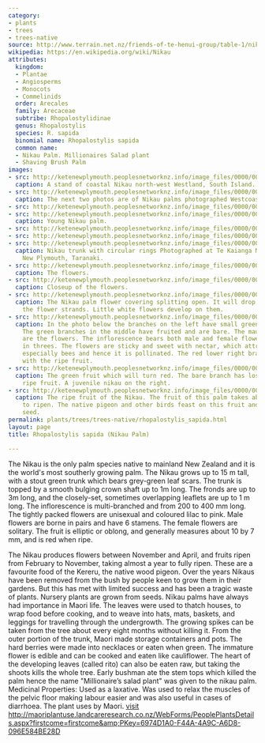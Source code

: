 ```yaml
---
category:
- plants
- trees
- trees-native
source: http://www.terrain.net.nz/friends-of-te-henui-group/table-1/nikau-palm.html
wikipedia: https://en.wikipedia.org/wiki/Nikau
attributes:
  kingdom:
  - Plantae
  - Angiosperms
  - Monocots
  - Commelinids
  order: Arecales
  family: Arecaceae
  subtribe: Rhopalostylidinae
  genus: Rhopalostylis
  species: R. sapida
  binomial name: Rhopalostylis sapida
  common name:
  - Nikau Palm. Millionaires Salad plant
  - Shaving Brush Palm
images:
- src: http://ketenewplymouth.peoplesnetworknz.info/image_files/0000/0007/1544/Rhopalostylis_sapida__Nikau_Palms_.JPG
  caption: A stand of coastal Nikau north-west Westland, South Island.
- src: http://ketenewplymouth.peoplesnetworknz.info/image_files/0000/0005/6599/Rhopalostylis_sapida__Nikau_Palm._.JPG
  caption: The next two photos are of Nikau palms photographed Westcoast, South Island.
- src: http://ketenewplymouth.peoplesnetworknz.info/image_files/0000/0005/6594/Rhopalostylis_sapida__Nikau_Palm._-001.JPG
- src: http://ketenewplymouth.peoplesnetworknz.info/image_files/0000/0002/2494/Rhopalostylis_sapida__Young_nikau_palm-2.JPG
  caption: Young Nikau palm.
- src: http://ketenewplymouth.peoplesnetworknz.info/image_files/0000/0000/2533/Palmae_Rhopalostylis_nikau_palm.jpg
- src: http://ketenewplymouth.peoplesnetworknz.info/image_files/0000/0000/2678/small_nikau_palm.jpg
- src: http://ketenewplymouth.peoplesnetworknz.info/image_files/0000/0000/4283/Rhopalostylis_sapida_Nikau_Palm-5.JPG
  caption: Nikau trunk with circular rings Photographed at Te Kaianga Marire Gardens,
    New Plymouth, Taranaki.
- src: http://ketenewplymouth.peoplesnetworknz.info/image_files/0000/0006/2289/Rhopalostylis_sapida__Nikau_palm.JPG
  caption: The flowers.
- src: http://ketenewplymouth.peoplesnetworknz.info/image_files/0000/0006/2284/Rhopalostylis_sapida__Nikau_palm-002.JPG
  caption: Closeup of the flowers.
- src: http://ketenewplymouth.peoplesnetworknz.info/image_files/0000/0000/8548/Nikau_palm_fruit_1-6.JPG
  caption: The Nikau palm flower covering splitting open. It will drop off leaving
    the flower strands. Little white flowers develop on them.
- src: http://ketenewplymouth.peoplesnetworknz.info/image_files/0000/0000/8133/Rhopalostylis_sapida__Nikau_Palm_2-7.JPG
  caption: In the photo below the branches on the left have small green fruit developing.
    The green branches in the middle have fruited and are bare. The mauve branches
    are the flowers. The inflorescence bears both male and female flowers arranged
    in threes. The flowers are sticky and sweet with nectar, which attracts insects,
    especially bees and hence it is pollinated. The red lower right branches are covered
    with the ripe fruit.
- src: http://ketenewplymouth.peoplesnetworknz.info/image_files/0000/0003/9024/Rhopalostylis_sapida__Nikau_Palm_-001.JPG
  caption: The green fruit which will turn red. The bare branch has lost last years
    ripe fruit. A juvenile nikau on the right.
- src: http://ketenewplymouth.peoplesnetworknz.info/image_files/0000/0000/8128/Rhopalostylis_sapida__Nikau_Palm_2-5.JPG
  caption: The ripe fruit of the Nikau. The fruit of this palm takes about 1 year
    to ripen. The native pigeon and other birds feast on this fruit and disperse the
    seed.
permalink: plants/trees/trees-native/rhopalostylis_sapida.html
layout: page
title: Rhopalostylis sapida (Nikau Palm)

---
```

The Nikau is the only palm species native to mainland New Zealand and it is the world's most southerly growing palm. The Nikau grows up to 15 m tall, with a stout green trunk which bears grey-green leaf scars. The trunk is topped by a smooth bulging crown shaft up to 1m long. The fronds are up to 3m long, and the closely-set, sometimes overlapping leaflets are up to 1 m long. The inflorescence is multi-branched and from 200 to 400 mm long. The tightly packed flowers are unisexual and coloured lilac to pink. Male flowers are borne in pairs and have 6 stamens. The female flowers are solitary. The fruit is elliptic or oblong, and generally measures about 10 by 7 mm, and is red when ripe.

The Nikau produces flowers between November and April, and fruits ripen from February to November, taking almost a year to fully ripen. These are a favourite food of the Kereru, the native wood pigeon. Over the years Nikaus have been removed from the bush by people keen to grow them in their gardens. But this has met with limited success and has been a tragic waste of plants. Nursery plants are grown from seeds.
Nïkau palms have always had importance in Maori life. The leaves were used to thatch houses, to wrap food before cooking, and to weave into hats, mats, baskets, and leggings for travelling through the undergrowth. The growing spikes can be taken from the tree about every eight months without killing it. From the outer portion of the trunk, Maori made storage containers and pots. The hard berries were made into necklaces or eaten when green. The immature flower is edible and can be cooked and eaten like cauliflower. The heart of the developing leaves (called rito) can also be eaten raw, but taking the shoots kills the whole tree. Early bushman ate the stem tops which killed the palm hence the name "Millionaire’s salad plant" was given to the nikau palm.
Medicinal Properties: Used as a laxative. Was used to relax the muscles of the pelvic floor making labour easier and was also useful in cases of diarrhoea.
The plant uses by Maori. <a href="http://maoriplantuse.landcareresearch.co.nz/WebForms/PeoplePlantsDetails.aspx?firstcome=firstcome&amp;PKey=6974D1A0-F44A-4A9C-A6D8-096E584BE28D" target="_blank">visit http://maoriplantuse.landcareresearch.co.nz/WebForms/PeoplePlantsDetails.aspx?firstcome=firstcome&amp;PKey=6974D1A0-F44A-4A9C-A6D8-096E584BE28D</a>
